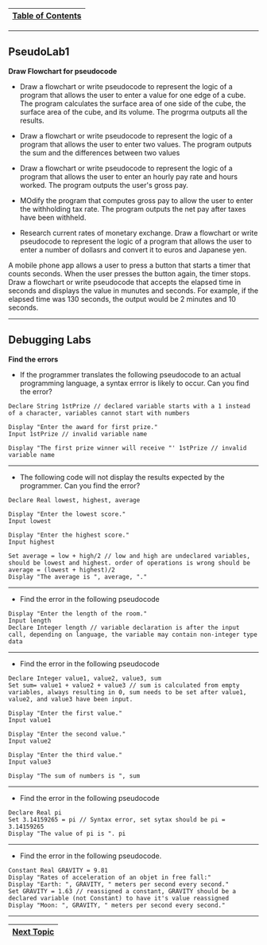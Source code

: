 |[Table of Contents](/00-Table-of-Contents.md)|
|---|

---

## PseudoLab1

**Draw Flowchart for pseudocode**

* Draw a flowchart or write pseudocode to represent the logic of a program that allows the user to enter a value for one edge of a cube. The program calculates the surface area of one side of the cube, the surface area of the cube, and its volume.  The progrma outputs all the results.

* Draw a flowchart or write pseudocode to represent the logic of a program that allows the user to enter two values.  The program outputs the sum and the differences between two values

* Draw a flowchart or write pseudocode to represent the logic of a program that allows the user to enter an hourly pay rate and hours worked.  The program outputs the user's gross pay.

* MOdify the program that computes gross pay to allow the user to enter the withholding tax rate.  The program outputs the net pay after taxes have been withheld.

* Research current rates of monetary exchange.  Draw a flowchart or write pseudocode to represent the logic of a program that allows the user to enter a number of dollasrs and convert it to euros and Japanese yen.

A mobile phone app allows a user to press a button that starts a timer that counts seconds.  When the user presses the button again, the timer stops.  Draw a flowchart or write pseudocode that accepts the elapsed time in seconds and displays the value in munutes and seconds.  For example, if the elapsed time was 130 seconds, the output would be 2 minutes and 10 seconds.

---

## Debugging Labs

**Find the errors**

* If the programmer translates the following pseudocode to an actual programming language, a syntax errror is likely to occur.  Can you find the error?

```
Declare String 1stPrize // declared variable starts with a 1 instead of a character, variables cannot start with numbers

Display "Enter the award for first prize."
Input 1stPrize // invalid variable name

Display "The first prize winner will receive "' 1stPrize // invalid variable name
```

---

* The following code will not display the results expected by the programmer.  Can you find the error?

```
Declare Real lowest, highest, average

Display "Enter the lowest score."
Input lowest

Display "Enter the highest score."
Input highest

Set average = low + high/2 // low and high are undeclared variables, should be lowest and highest. order of operations is wrong should be average = (lowest + highest)/2
Display "The average is ", average, "."

```

---

* Find the error in the following pseudocode

```
Display "Enter the length of the room."
Input length 
Declare Integer length // variable declaration is after the input call, depending on language, the variable may contain non-integer type data

```

---

* Find the error in the following pseudocode

```
Declare Integer value1, value2, value3, sum
Set sum= value1 + value2 + value3 // sum is calculated from empty variables, always resulting in 0, sum needs to be set after value1, value2, and value3 have been input.

Display "Enter the first value."
Input value1

Display "Enter the second value."
Input value2

Display "Enter the third value."
Input value3

Display "The sum of numbers is ", sum

```

---

* Find the error in the following pseudocode

```
Declare Real pi
Set 3.14159265 = pi // Syntax error, set sytax should be pi = 3.14159265
Display "The value of pi is ". pi
```

---

* Find the error in the following pseudocode.

```
Constant Real GRAVITY = 9.81
Display "Rates of acceleration of an objet in free fall:"
Display "Earth: ", GRAVITY, " meters per second every second."
Set GRAVITY = 1.63 // reassigned a constant, GRAVITY should be a declared variable (not Constant) to have it's value reassigned
Display "Moon: ", GRAVITY, " meters per second every second."
```

---

|[Next Topic](/01_pseudocode/02_pseudocode.md)|
|---|
